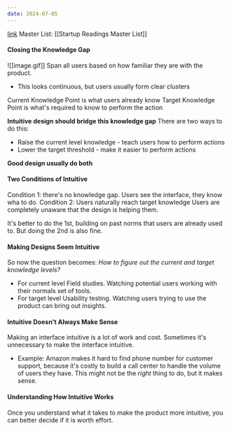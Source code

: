 ```yaml
---
date: 2024-07-05
---
```

[link](https://articles.centercentre.com/design_intuitive/)
Master List: [[Startup Readings Master List]]

#### Closing the Knowledge Gap
![[image.gif]]
Span all users based on how familiar they are with the product.
- This looks continuous, but users usually form clear clusters

Current Knowledge Point is what users already know
Target Knowledge Point is what's required to know to perform the action

**Intuitive design should bridge this knowledge gap**
There are two ways to do this:
- Raise the current level knowledge - teach users how to perform actions
- Lower the target threshold - make it easier to perform actions

**Good design usually do both**

#### Two Conditions of Intuitive
Condition 1: there's no knowledge gap. 
	Users see the interface, they know wha to do.
Condition 2: Users naturally reach target knowledge
	Users are completely unaware that the design is helping them.

It's better to do the 1st, building on past norms that users are already used to. But doing the 2nd is also fine.

#### Making Designs Seem Intuitive
So now the question becomes: 
	*How to figure out the current and target knowledge levels?*
- For current level
	Field studies. Watching potential users working with their normals set of tools.
- For target level
	Usability testing. Watching users trying to use the product can bring out insights.

#### Intuitive Doesn't Always Make Sense
Making an interface intuitive is a lot of work and cost. Sometimes it's unnecessary to make the interface intuitive.
- Example: Amazon makes it hard to find phone number for customer support, because it's costly to build a call center to handle the volume of users they have.
	This might not be the *right* thing to do, but it makes sense.

#### Understanding How Intuitive Works
Once you understand what it takes to make the product more intuitive, you can better decide if it is worth effort.

